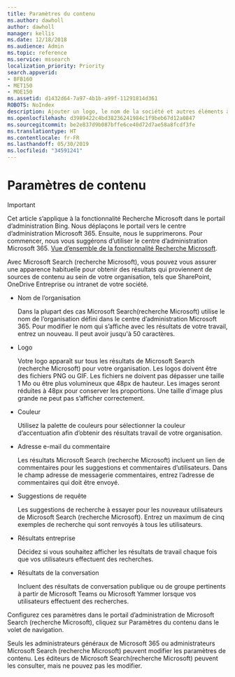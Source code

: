 ```yaml
---
title: Paramètres du contenu
ms.author: dawholl
author: dawholl
manager: kellis
ms.date: 12/18/2018
ms.audience: Admin
ms.topic: reference
ms.service: mssearch
localization_priority: Priority
search.appverid:
- BFB160
- MET150
- MOE150
ms.assetid: d1432d64-7a97-4b1b-a99f-11291814d361
ROBOTS: NoIndex
description: Ajouter un logo, le nom de la société et autres éléments à vos résultats de travail relatifs à Microsoft Search (recherche Microsoft)
ms.openlocfilehash: d3989422c4bd38236241984c1f9beb67d12a0847
ms.sourcegitcommit: be2e837d9b087bffe6ce40d72d7ae58a8fcdf3fe
ms.translationtype: HT
ms.contentlocale: fr-FR
ms.lasthandoff: 05/30/2019
ms.locfileid: "34591241"
---
```

# <a name="content-settings"></a>Paramètres de contenu

> [!IMPORTANT]
> Cet article s’applique à la fonctionnalité Recherche Microsoft dans le portail d’administration Bing. Nous déplaçons le portail vers le centre d’administration Microsoft 365. Ensuite, nous le supprimerons. Pour commencer, nous vous suggérons d’utiliser le centre d’administration Microsoft 365. [Vue d’ensemble de la fonctionnalité Recherche Microsoft](overview-microsoft-search.md).
    
Avec Microsoft Search (recherche Microsoft), vous pouvez vous assurer une apparence habituelle pour obtenir des résultats qui proviennent de sources de contenu au sein de votre organisation, tels que SharePoint, OneDrive Entreprise ou intranet de votre société. 
  
- Nom de l’organisation
    
    Dans la plupart des cas Microsoft Search(recherche Microsoft) utilise le nom de l’organisation défini dans le centre d’administration Microsoft 365. Pour modifier le nom qui s’affiche avec les résultats de votre travail, entrez un nouveau. Il peut avoir jusqu'à 50 caractères.
    
- Logo
    
    Votre logo apparaît sur tous les résultats de Microsoft Search (recherche Microsoft) pour votre organisation. Les logos doivent être des fichiers PNG ou GIF. Les fichiers ne doivent pas dépasser une taille 1 Mo ou être plus volumineux que 48px de hauteur. Les images seront réduites à 48px pour conserver les proportions. Une taille d’image plus grande ne peut pas s’afficher correctement.
    
- Couleur
    
    Utilisez la palette de couleurs pour sélectionner la couleur d’accentuation afin d’obtenir des résultats travail de votre organisation.
    
- Adresse e-mail du commentaire
    
    Les résultats Microsoft Search (recherche Microsoft) incluent un lien de commentaires pour les suggestions et commentaires d’utilisateurs. Dans le champ adresse de messagerie commentaires, entrez l’adresse de commentaires qui doit être envoyé.
    
- Suggestions de requête
    
    Les suggestions de recherche à essayer pour les nouveaux utilisateurs de Microsoft Search (recherche Microsoft). Entrez un maximum de cinq exemples de recherche qui sont renvoyés à tous les utilisateurs.
    
- Résultats entreprise
    
    Décidez si vous souhaitez afficher les résultats de travail chaque fois que vos utilisateurs effectuent des recherches.
    
- Résultats de la conversation
    
    Incluent des résultats de conversation publique ou de groupe pertinents à partir de Microsoft Teams ou Microsoft Yammer lorsque vos utilisateurs effectuent des recherches.
    
Configurez ces paramètres dans le portail d’administration de Microsoft Search (recherche Microsoft), cliquez sur Paramètres du contenu dans le volet de navigation.
  
Seuls les administrateurs généraux de Microsoft 365 ou administrateurs Microsoft Search (recherche Microsoft) peuvent modifier les paramètres de contenu. Les éditeurs de Microsoft Search(recherche Microsoft) peuvent les consulter, mais ne pouvez pas les modifier.


